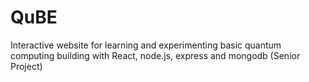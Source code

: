 # QuBE
Interactive website for learning and experimenting basic quantum computing building with React, node.js, express and mongodb (Senior Project)
